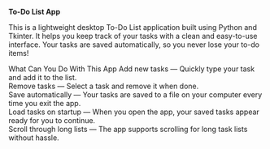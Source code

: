**To-Do List App**

This is a lightweight desktop To-Do List application built using Python and Tkinter. 
It helps you keep track of your tasks with a clean and easy-to-use interface. 
Your tasks are saved automatically, so you never lose your to-do items!

What Can You Do With This App
Add new tasks  — Quickly type your task and add it to the list.  
Remove tasks — Select a task and remove it when done.  
Save automatically — Your tasks are saved to a file on your computer every time you exit the app.  
Load tasks on startup — When you open the app, your saved tasks appear ready for you to continue.  
Scroll through long lists — The app supports scrolling for long task lists without hassle.

